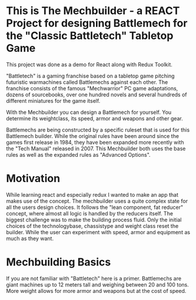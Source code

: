 # This is The Mechbuilder - a REACT Project for designing Battlemech for the "Classic Battletech" Tabletop Game

This project was done as a demo for React along with Redux Toolkit.

"Battletech" is a gaming franchise based on a tabletop game pitching futuristic warmachines called Battlemechs against each other. The franchise consists of the famous "Mechwarrior" PC game adaptations, dozens of sourcebooks, over one hundred novels and several hundreds of different miniatures for the game itself.

With the Mechbuilder you can design a Battlemech for yourself. You determine its weightclass, its speed, armor and weapons and other gear.

Battlemechs are being constructed by a specific ruleset that is used for this Battlemech builder. While the original rules have been around since the games first release in 1984, they have been expanded more recently with the "Tech Manual" released in 2007. This Mechbuilder both uses the base rules as well as the expanded rules as "Advanced Options".

# Motivation

While learning react and especially redux I wanted to make an app that makes use of the concept. The mechbuilder uses a quite complex state for all the users design choices. It follows the "lean component, fat reducer" concept, where almost all logic is handled by the reducers itself.
The biggest challenge was to make the building process fluid. Only the initial choices of the technologybase, chassistype and weight class reset the builder. While the user can experiment with speed, armor and equipment as much as they want.

# Mechbuilding Basics

If you are not familiar with "Battletech" here is a primer. Battlemechs are giant machines up to 12 meters tall and weighing between 20 and 100 tons. More weight allows for more armor and weapons but at the cost of speed.
